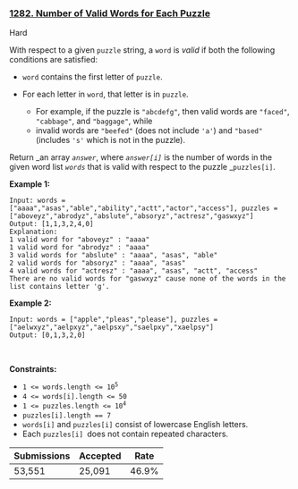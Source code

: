 ### [1282. Number of Valid Words for Each Puzzle](https://leetcode.com/problems/number-of-valid-words-for-each-puzzle/)

Hard

With respect to a given `` puzzle `` string, a `` word `` is _valid_ if both the following conditions are satisfied:

*   `` word `` contains the first letter of `` puzzle ``.
*   For each letter in `` word ``, that letter is in `` puzzle ``.	
    
    *   For example, if the puzzle is `` "abcdefg" ``, then valid words are `` "faced" ``, `` "cabbage" ``, and `` "baggage" ``, while
    *   invalid words are `` "beefed" `` (does not include `` 'a' ``) and `` "based" `` (includes `` 's' `` which is not in the puzzle).
    
    
    

Return _an array _`` answer ``_, where _`` answer[i] ``_ is the number of words in the given word list _`` words ``_ that is valid with respect to the puzzle _`` puzzles[i] ``.
 

__Example 1:__

```
Input: words = ["aaaa","asas","able","ability","actt","actor","access"], puzzles = ["aboveyz","abrodyz","abslute","absoryz","actresz","gaswxyz"]
Output: [1,1,3,2,4,0]
Explanation: 
1 valid word for "aboveyz" : "aaaa" 
1 valid word for "abrodyz" : "aaaa"
3 valid words for "abslute" : "aaaa", "asas", "able"
2 valid words for "absoryz" : "aaaa", "asas"
4 valid words for "actresz" : "aaaa", "asas", "actt", "access"
There are no valid words for "gaswxyz" cause none of the words in the list contains letter 'g'.
```

__Example 2:__

```
Input: words = ["apple","pleas","please"], puzzles = ["aelwxyz","aelpxyz","aelpsxy","saelpxy","xaelpsy"]
Output: [0,1,3,2,0]
```

 

__Constraints:__

*   <code>1 <= words.length <= 10<sup>5</sup></code>
*   `` 4 <= words[i].length <= 50 ``
*   <code>1 <= puzzles.length <= 10<sup>4</sup></code>
*   `` puzzles[i].length == 7 ``
*   `` words[i] `` and `` puzzles[i] `` consist of lowercase English letters.
*   Each `` puzzles[i]  ``does not contain repeated characters.

| Submissions    | Accepted     | Rate   |
| -------------- | ------------ | ------ |
| 53,551 | 25,091 | 46.9% |